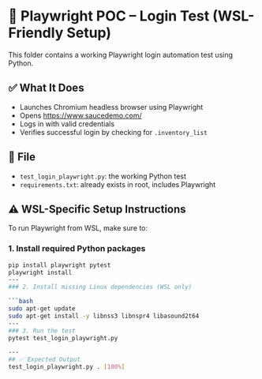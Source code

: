 # 🧪 Playwright POC – Login Test (WSL-Friendly Setup)

This folder contains a working Playwright login automation test using Python.

## ✅ What It Does

- Launches Chromium headless browser using Playwright
- Opens https://www.saucedemo.com/
- Logs in with valid credentials
- Verifies successful login by checking for `.inventory_list`

## 📂 File

- `test_login_playwright.py`: the working Python test
- `requirements.txt`: already exists in root, includes Playwright

## ⚠️ WSL-Specific Setup Instructions

To run Playwright from WSL, make sure to:

### 1. Install required Python packages

```bash
pip install playwright pytest
playwright install
---
### 2. Install missing Linux dependencies (WSL only)

```bash
sudo apt-get update
sudo apt-get install -y libnss3 libnspr4 libasound2t64
---
### 3. Run the test 
pytest test_login_playwright.py

---
## ✅ Expected Output
test_login_playwright.py . [100%]
